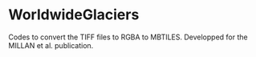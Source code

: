 # WorldwideGlaciers
 
Codes to convert the TIFF files to RGBA to MBTILES. Developped for the MILLAN et al. publication. 

